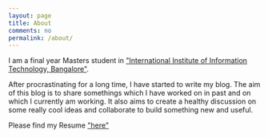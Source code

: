 ```yaml
---
layout: page
title: About
comments: no
permalink: /about/
---
```



I am a final year Masters student in ["International Institute of Information Technology, Bangalore"](http://www.iiitb.ac.in). 

After procrastinating for a long time, I have started to write my blog. The aim of this blog is to share somethings which I have worked on in past and on which I currently am working. It also aims to create a healthy discussion on some really cool ideas and collaborate to build something new and useful.


Please find my Resume ["here"](/SHIVAM_AGARWAL_CV.pdf)
